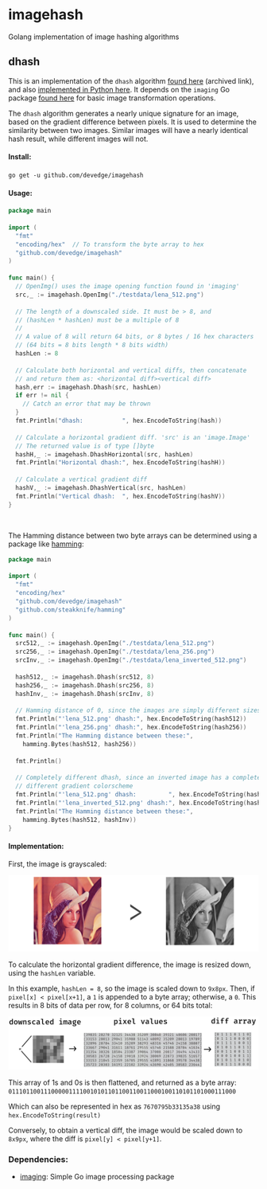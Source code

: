 # imagehash
Golang implementation of image hashing algorithms


## dhash
This is an implementation of the `dhash` algorithm [found here](http://archive.is/NFLVW) (archived link), and also [implemented in Python  here](https://github.com/JohannesBuchner/imagehash).
It depends on the `imaging` Go package [found here](https://github.com/disintegration/imaging) for basic image transformation operations.


The `dhash` algorithm generates a nearly unique signature for an image, based on the gradient difference between pixels.
It is used to determine the similarity between two images. Similar images will have a nearly identical hash result, while different images will not.

#### Install:

`go get -u github.com/devedge/imagehash`

#### Usage:

```go
package main

import (
  "fmt"
  "encoding/hex"  // To transform the byte array to hex
  "github.com/devedge/imagehash"
)

func main() {
  // OpenImg() uses the image opening function found in 'imaging'
  src,_ := imagehash.OpenImg("./testdata/lena_512.png")

  // The length of a downscaled side. It must be > 8, and
  // (hashLen * hashLen) must be a multiple of 8
  //
  // A value of 8 will return 64 bits, or 8 bytes / 16 hex characters
  // (64 bits = 8 bits length * 8 bits width)
  hashLen := 8

  // Calculate both horizontal and vertical diffs, then concatenate
  // and return them as: <horizontal diff><vertical diff>
  hash,err := imagehash.Dhash(src, hashLen)
  if err != nil {
    // Catch an error that may be thrown
  }
  fmt.Println("dhash:           ", hex.EncodeToString(hash))

  // Calculate a horizontal gradient diff. 'src' is an 'image.Image'
  // The returned value is of type []byte
  hashH,_ := imagehash.DhashHorizontal(src, hashLen)
  fmt.Println("Horizontal dhash:", hex.EncodeToString(hashH))

  // Calculate a vertical gradient diff
  hashV,_ := imagehash.DhashVertical(src, hashLen)
  fmt.Println("Vertical dhash:  ", hex.EncodeToString(hashV))
}
```
<br>

The Hamming distance between two byte arrays can be determined using a package like [hamming](https://github.com/steakknife/hamming):

```go
package main

import (
  "fmt"
  "encoding/hex"
  "github.com/devedge/imagehash"
  "github.com/steakknife/hamming"
)

func main() {
  src512,_ := imagehash.OpenImg("./testdata/lena_512.png")
  src256,_ := imagehash.OpenImg("./testdata/lena_256.png")
  srcInv,_ := imagehash.OpenImg("./testdata/lena_inverted_512.png")

  hash512,_ := imagehash.Dhash(src512, 8)
  hash256,_ := imagehash.Dhash(src256, 8)
  hashInv,_ := imagehash.Dhash(srcInv, 8)

  // Hamming distance of 0, since the images are simply different sizes
  fmt.Println("'lena_512.png' dhash:", hex.EncodeToString(hash512))
  fmt.Println("'lena_256.png' dhash:", hex.EncodeToString(hash256))
  fmt.Println("The Hamming distance between these:",
    hamming.Bytes(hash512, hash256))

  fmt.Println()

  // Completely different dhash, since an inverted image has a completely
  // different gradient colorscheme
  fmt.Println("'lena_512.png' dhash:         ", hex.EncodeToString(hash512))
  fmt.Println("'lena_inverted_512.png' dhash:", hex.EncodeToString(hashInv))
  fmt.Println("The Hamming distance between these:",
    hamming.Bytes(hash512, hashInv))
}
```

#### Implementation:

First, the image is grayscaled:
<br>

![grayscale](doc/grayscale.png)

To calculate the horizontal gradient difference, the image is resized down, using the `hashLen` variable.

In this example, `hashLen = 8`, so the image is scaled down to `9x8px`. Then, if `pixel[x] < pixel[x+1]`, a `1` is appended to a byte array; otherwise, a `0`. This results in 8 bits of data per row, for 8 columns, or 64 bits total:
<br>

![dhashprocess](doc/process.png)

This array of 1s and 0s is then flattened, and returned as a byte array: <br>
`0111011001110000011110010101101100110011000100110101101000111000`

Which can also be represented in hex as `7670795b33135a38` using `hex.EncodeToString(result)`
<br>

Conversely, to obtain a vertical diff, the image would be scaled down to `8x9px`, where the diff is `pixel[y] < pixel[y+1]`.

### Dependencies:
* [imaging](https://github.com/disintegration/imaging): Simple Go image processing package

